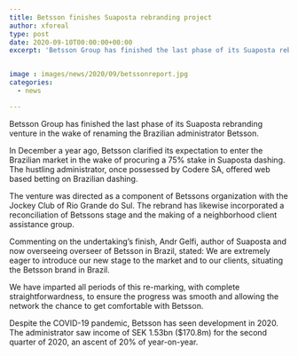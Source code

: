 ```yaml
---
title: Betsson finishes Suaposta rebranding project
author: xforeal 
type: post
date: 2020-09-10T00:00:00+00:00
excerpt: 'Betsson Group has finished the last phase of its Suaposta rebranding venture in the wake of renaming the Brazilian administrator Betsson '


image : images/news/2020/09/betssonreport.jpg
categories:
  - news

---
```

Betsson Group has finished the last phase of its Suaposta rebranding venture in the wake of renaming the Brazilian administrator Betsson. 

In December a year ago, Betsson clarified its expectation to enter the Brazilian market in the wake of procuring a 75&percnt; stake in Suaposta dashing. The hustling administrator, once possessed by Codere SA, offered web based betting on Brazilian dashing. 

The venture was directed as a component of Betssons organization with the Jockey Club of Rio Grande do Sul. The rebrand has likewise incorporated a reconciliation of Betssons stage and the making of a neighborhood client assistance group. 

Commenting on the undertaking&#8217;s finish, Andr Gelfi, author of Suaposta and now overseeing overseer of Betsson in Brazil, stated: We are extremely eager to introduce our new stage to the market and to our clients, situating the Betsson brand in Brazil. 

We have imparted all periods of this re-marking, with complete straightforwardness, to ensure the progress was smooth and allowing the network the chance to get comfortable with Betsson. 

Despite the COVID-19 pandemic, Betsson has seen development in 2020. The administrator saw income of SEK 1.53bn ($170.8m) for the second quarter of 2020, an ascent of 20&percnt; of year-on-year.